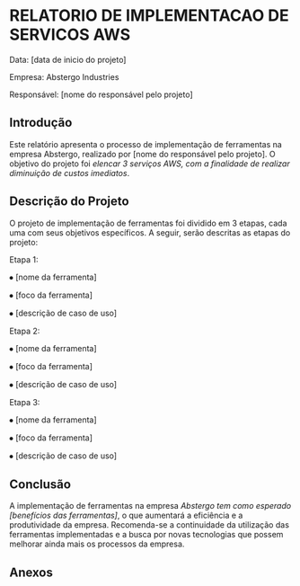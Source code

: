 # RELATORIO DE IMPLEMENTACAO DE SERVICOS AWS
Data: [data de inicio do projeto]

Empresa: Abstergo Industries

Responsável: [nome do responsável pelo projeto]

## Introdução
Este relatório apresenta o processo de implementação de ferramentas na empresa Abstergo, realizado por [nome do responsável pelo projeto]. O objetivo do projeto foi *elencar 3 serviços AWS, com a finalidade de realizar diminuição de custos imediatos*.

## Descrição do Projeto
O projeto de implementação de ferramentas foi dividido em 3 etapas, cada uma com seus objetivos específicos. A seguir, serão descritas as etapas do projeto:

Etapa 1:

⦁	[nome da ferramenta]

⦁	[foco da ferramenta]

⦁	[descrição de caso de uso]

Etapa 2:

⦁	[nome da ferramenta]

⦁	[foco da ferramenta]

⦁	[descrição de caso de uso]

Etapa 3:

⦁	[nome da ferramenta]

⦁	[foco da ferramenta]

⦁	[descrição de caso de uso]

## Conclusão
A implementação de ferramentas na empresa *Abstergo tem como esperado [benefícios das ferramentas]*, o que aumentará a eficiência e a produtividade da empresa. Recomenda-se a continuidade da utilização das ferramentas implementadas e a busca por novas tecnologias que possem melhorar ainda mais os processos da empresa.

## Anexos
